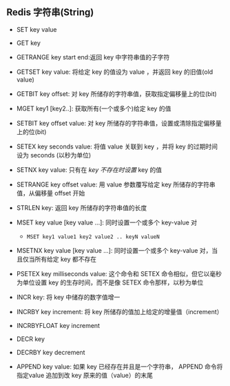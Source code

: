 ## Redis 字符串(String)

* SET key value 

* GET key

* GETRANGE key start end:返回 key 中字符串值的子字符

* GETSET key value: 将给定 key 的值设为 value ，并返回 key 的旧值(old value)

* GETBIT key offset: 对 key 所储存的字符串值，获取指定偏移量上的位(bit)

* MGET key1 [key2..]: 获取所有(一个或多个)给定 key 的值

* SETBIT key offset value: 对 key 所储存的字符串值，设置或清除指定偏移量上的位(bit)

* SETEX key seconds value: 将值 value 关联到 key ，并将 key 的过期时间设为 seconds (以秒为单位)

* SETNX key value: 只有在 *key 不存在时设置* key 的值

* SETRANGE key offset value: 用 value 参数覆写给定 key 所储存的字符串值，从偏移量 offset 开始

* STRLEN key: 返回 key 所储存的字符串值的长度

* MSET key value [key value ...]: 同时设置一个或多个 key-value 对
    * `MSET key1 value1 key2 value2 .. keyN valueN`

* MSETNX key value [key value ...]: 同时设置一个或多个 key-value 对，当且仅当所有给定 key 都不存在

* PSETEX key milliseconds value: 这个命令和 SETEX 命令相似，但它以毫秒为单位设置 key 的生存时间，而不是像 SETEX 命令那样，以秒为单位

* INCR key: 将 key 中储存的数字值增一

* INCRBY key increment: 将 key 所储存的值加上给定的增量值（increment）

* INCRBYFLOAT key increment

* DECR key

* DECRBY key decrement

* APPEND key value: 如果 key 已经存在并且是一个字符串， APPEND 命令将 指定value 追加到改 key 原来的值（value）的末尾

